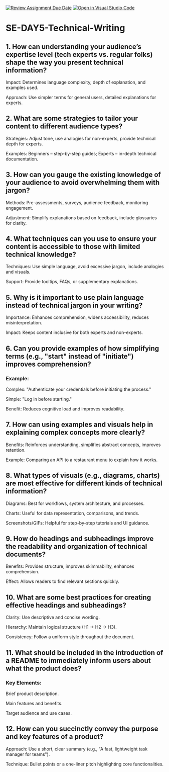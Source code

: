 [![Review Assignment Due Date](https://classroom.github.com/assets/deadline-readme-button-22041afd0340ce965d47ae6ef1cefeee28c7c493a6346c4f15d667ab976d596c.svg)](https://classroom.github.com/a/zsAR-pyY)
[![Open in Visual Studio Code](https://classroom.github.com/assets/open-in-vscode-2e0aaae1b6195c2367325f4f02e2d04e9abb55f0b24a779b69b11b9e10269abc.svg)](https://classroom.github.com/online_ide?assignment_repo_id=18627762&assignment_repo_type=AssignmentRepo)
# SE-DAY5-Technical-Writing
## 1. How can understanding your audience’s expertise level (tech experts vs. regular folks) shape the way you present technical information?

Impact: Determines language complexity, depth of explanation, and examples used.

Approach: Use simpler terms for general users, detailed explanations for experts.



## 2. What are some strategies to tailor your content to different audience types?

Strategies: Adjust tone, use analogies for non-experts, provide technical depth for experts.

Examples: Beginners – step-by-step guides; Experts – in-depth technical documentation.



## 3. How can you gauge the existing knowledge of your audience to avoid overwhelming them with jargon?

Methods: Pre-assessments, surveys, audience feedback, monitoring engagement.

Adjustment: Simplify explanations based on feedback, include glossaries for clarity.



## 4. What techniques can you use to ensure your content is accessible to those with limited technical knowledge?

Techniques: Use simple language, avoid excessive jargon, include analogies and visuals.

Support: Provide tooltips, FAQs, or supplementary explanations.



## 5. Why is it important to use plain language instead of technical jargon in your writing?

Importance: Enhances comprehension, widens accessibility, reduces misinterpretation.

Impact: Keeps content inclusive for both experts and non-experts.



## 6. Can you provide examples of how simplifying terms (e.g., "start" instead of "initiate") improves comprehension?

### Example:

Complex: "Authenticate your credentials before initiating the process."

Simple: "Log in before starting."


Benefit: Reduces cognitive load and improves readability.



## 7. How can using examples and visuals help in explaining complex concepts more clearly?

Benefits: Reinforces understanding, simplifies abstract concepts, improves retention.

Example: Comparing an API to a restaurant menu to explain how it works.



## 8. What types of visuals (e.g., diagrams, charts) are most effective for different kinds of technical information?

Diagrams: Best for workflows, system architecture, and processes.

Charts: Useful for data representation, comparisons, and trends.

Screenshots/GIFs: Helpful for step-by-step tutorials and UI guidance.



## 9. How do headings and subheadings improve the readability and organization of technical documents?

Benefits: Provides structure, improves skimmability, enhances comprehension.

Effect: Allows readers to find relevant sections quickly.



## 10. What are some best practices for creating effective headings and subheadings?



Clarity: Use descriptive and concise wording.

Hierarchy: Maintain logical structure (H1 → H2 → H3).

Consistency: Follow a uniform style throughout the document.


## 11. What should be included in the introduction of a README to immediately inform users about what the product does?



### Key Elements:

Brief product description.

Main features and benefits.

Target audience and use cases.



## 12. How can you succinctly convey the purpose and key features of a product?



Approach: Use a short, clear summary (e.g., "A fast, lightweight task manager for teams").

Technique: Bullet points or a one-liner pitch highlighting core functionalities.
